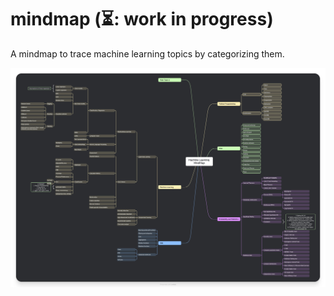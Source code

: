 # mindmap (⏳: work in progress)
A mindmap to trace machine learning topics by categorizing them.

![Mindmap](mindmap.jpg)
